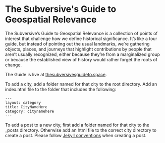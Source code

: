# The Subversive's Guide to Geospatial Relevance

The Subversive’s Guide to Geospatial Relevance is a collection of points of interest that challenge how we define historical significance. It’s like a tour guide, but instead of pointing out the usual landmarks, we’re gathering objects, places, and journeys that highlight contributions by people that aren’t usually recognized, either because they’re from a marginalized group or because the established view of history would rather forget the roots of change.

The Guide is live at [thesubversivesguideto.space](http://thesubversivesguideto.space/).

To add a city, add a folder named for that city to the root directory. Add an index.html file to the folder that includes the following:

```
---
layout: category
title: CityNameHere
category: citynamehere
---
```

To add a post to a new city, first add a folder named for that city to the _posts directory. Otherwise add an html file to the correct city directory to create a post. Please follow [Jekyll conventions](https://jekyllrb.com/docs/posts/) when creating a post.
